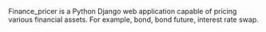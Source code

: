 Finance_pricer is a Python Django web application capable of pricing various financial assets.
For example, bond, bond future, interest rate swap.
